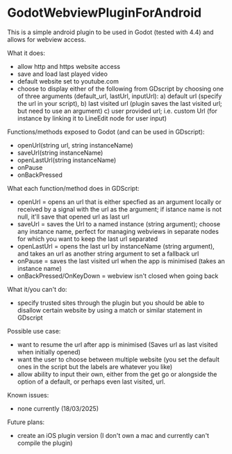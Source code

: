# GodotWebviewPluginForAndroid

This is a simple android plugin to be used in Godot (tested with 4.4) and allows for webview access. 

What it does:
- allow http and https website access
- save and load last played video
- default website set to youtube.com
- choose to display either of the following from GDscript by choosing one of three arguments (default_url, lastUrl, inputUrl):
  a) default url (specify the url in your script),
  b) last visited url (plugin saves the last visited url; but need to use an argument) 
  c) user provided url; i.e. custom Url (for instance by linking it to LineEdit node for user input)

Functions/methods exposed to Godot (and can be used in GDscript):
  
  - openUrl(string url, string instanceName)
  - saveUrl(string instanceName)
  - openLastUrl(string instanceName)
  - onPause
  - onBackPressed

  What each function/method does in GDScript:
  - openUrl = opens an url that is either specfied as an argument locally or received by a signal with the url as the argument; if istance name is not null, it'll save that opened url as last url
  - saveUrl = saves the Url to a named instance (string argument); choose any instance name, perfect for managing webviews in separate nodes for which you want to keep the last url separated
  - openLastUrl = opens the last url by instanceName (string argument), and takes an url as another string argument to set a fallback url
  - onPause = saves the last visited url when the app is minimised (takes an instance name)
  - onBackPressed/OnKeyDown = webview isn't closed when going back
  
  
What it/you can't do: 
- specify trusted sites through the plugin but you should be able to disallow certain website by using a match or similar statement in GDscript

Possible use case:
- want to resume the url after app is minimised (Saves url as last visited when initially opened)
- want the user to choose between multiple website (you set the default ones in the script but the labels are whatever you like)
- allow ability to input their own, either from the get go or alongside the option of a default, or perhaps even last visited, url.

Known issues:
- none currently (18/03/2025)

Future plans:
- create an iOS plugin version (I don't own a mac and currently can't compile the plugin)
